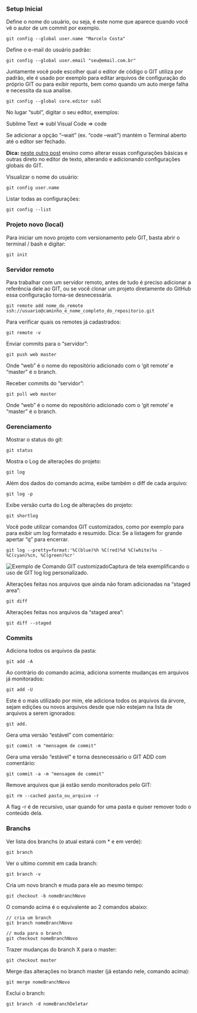 ### Setup Inicial

Define o nome do usuário, ou seja, é este nome que aparece quando você vê o autor de um commit por exemplo.

```
git config --global user.name "Marcelo Costa"
```

Define o e-mail do usuário padrão:

```
git config --global user.email "seu@email.com.br"
```

Juntamente você pode escolher qual o editor de código o GIT utiliza por padrão, ele é usado por exemplo para editar arquivos de configuração do próprio GIT ou para exibir reports, bem como quando um auto merge falha e necessita da sua analise.

```
git config --global core.editor subl
```

No lugar “subl”, digitar o seu editor, exemplos:

Sublime Text => subl
Visual Code => code

Se adicionar a opção “–wait” (ex. “code –wait”) mantém o Terminal aberto até o editor ser fechado.

**Dica:** [neste outro post](https://marcelocosta.com.br/como-criar-um-arquivo-global-de-configuracao-do-git/) ensino como alterar essas configurações básicas e outras direto no editor de texto, alterando e adicionando configurações globais do GIT.

Visualizar o nome do usuário:

```
git config user.name
```

Listar todas as configurações:

```
git config --list
```

### Projeto novo (local)

Para iniciar um novo projeto com versionamento pelo GIT, basta abrir o terminal / bash e digitar:

```
git init
```

### Servidor remoto

Para trabalhar com um servidor remoto, antes de tudo é preciso adicionar a referência dele ao GIT, ou se você clonar um projeto diretamente do GitHub essa configuração torna-se desnecessária.

```
git remote add nome_do_remote ssh://usuario@caminho_e_nome_completo_do_repositorio.git 
```

Para verificar quais os remotes já cadastrados:

```
git remote -v
```

Enviar commits para o “servidor”:

```
git push web master
```

Onde “web” é o nome do repositório adicionado com o ‘git remote’ e “master” é o branch.

Receber commits do “servidor”:

```
git pull web master
```

Onde “web” é o nome do repositório adicionado com o ‘git remote’ e “master” é o branch.

### Gerenciamento

Mostrar o status do git:

```
git status
```

Mostra o Log de alterações do projeto:

```
git log
```

Além dos dados do comando acima, exibe também o diff de cada arquivo:

```
git log -p
```

Exibe versão curta do Log de alterações do projeto:

```
git shortlog
```

Você pode utilizar comandos GIT customizados, como por exemplo para para exibir um log formatado e resumido. Dica: Se a listagem for grande apertar “q” para encerrar.

```
git log --pretty=format:'%C(blue)%h %C(red)%d %C(white)%s - %C(cyan)%cn, %C(green)%cr'
```

![Exemplo de Comando GIT customizado](https://marcelocosta.com.br/wp-content/uploads/2018/01/gitlog-exemplo.png)Captura de tela exemplificando o uso de GIT log log personalizado.

Alterações feitas nos arquivos que ainda não foram adicionadas na “staged area”:

```
git diff
```

Alterações feitas nos arquivos da “staged area”:

```
git diff --staged
```

### Commits

Adiciona todos os arquivos da pasta:

```
git add -A
```

Ao contrário do comando acima, adiciona somente mudanças em arquivos já monitorados:

```
git add -U
```

Este é o mais utilizado por mim, ele adiciona todos os arquivos da árvore, sejam edições ou novos arquivos desde que não estejam na lista de arquivos a serem ignorados:

```
git add.
```

Gera uma versão “estável” com comentário:

```
git commit -m "mensagem de commit"
```

Gera uma versão “estável” e torna desnecessário o GIT ADD com comentário:

```
git commit -a -m "mensagem de commit"
```

Remove arquivos que já estão sendo monitorados pelo GIT:

```
git rm --cached pasta_ou_arquivo -r
```

A flag -r é de recursivo, usar quando for uma pasta e quiser remover todo o conteúdo dela.

### Branchs

Ver lista dos branchs (o atual estará com * e em verde):

```
git branch
```

Ver o ultimo commit em cada branch:

```
git branch -v
```

Cria um novo branch e muda para ele ao mesmo tempo:

```
git checkout -b nomeBranchNovo
```

O comando acima é o equivalente ao 2 comandos abaixo:

```
// cria um branch
git branch nomeBranchNovo

// muda para o branch
git checkout nomeBranchNovo
```

Trazer mudanças do branch X para o master:

```
git checkout master
```

Merge das alterações no branch master (já estando nele, comando acima):

```
git merge nomeBranchNovo
```

Exclui o branch:

```
git branch -d nomeBranchDeletar
```

